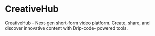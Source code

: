 # CreativeHub
CreativeHub - Next-gen short-form video platform. Create, share, and discover innovative content with Drip-code- powered tools.
